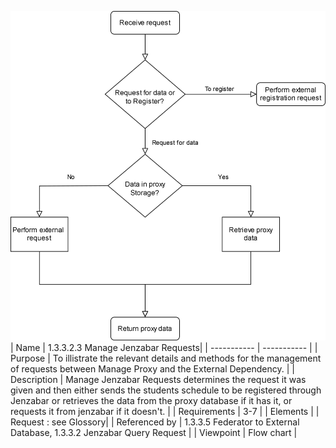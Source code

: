 ![1.3.3.2.3 Manage Jenzabar Requests](1.3.3.2.3%20Manage%20Jenzabar%20Requests%20flowchart.drawio.svg)
<br>
| Name | 1.3.3.2.3 Manage Jenzabar Requests|
| ----------- | ----------- |
| Purpose | To illistrate the relevant details and methods for the management of requests between Manage Proxy and the External Dependency.  |
| Description | Manage Jenzabar Requests determines the request it was given and then either sends the students schedule to be registered through Jenzabar or retrieves the data from the proxy database if it has it, or requests it from jenzabar if it doesn't.  |
| Requirements | 3-7 |
| Elements |  | Request : see Glossory|
| Referenced by | 1.3.3.5 Federator to External Database, 1.3.3.2 Jenzabar Query Request  |
| Viewpoint | Flow chart |
